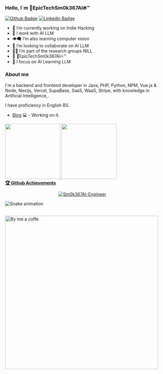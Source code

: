 ### Hello, I´m 💯EpicTechSm0k367AI🔥™️ 

<!--
**EpicTechSm0k367AI/EpicTechSm0k367AI** is a ✨ _special_ ✨ repository because its `README.md` (this file) appears on your GitHub profile.

-->
[![Github Badge](https://img.shields.io/badge/-Github-000?style=flat-square&logo=Github&logoColor=white&link=https://github.com/Sm0k367AI-Engineer/Prompt-Engineer)](https://github.com/Sm0k367AI-Engineer/Prompt-Engineer)
[![Linkedin Badge](https://img.shields.io/badge/-LinkedIn-blue?style=flat-square&logo=Linkedin&logoColor=white&link=https://www.linkedin.com/in/michael-trestka-36518b24a/)](https://www.linkedin.com/in/michael-trestka-36518b24a/)

- 🔭 I’m currently working on Indie Hacking
- 🌱 I work with AI LLM 
- 👁️‍🗨️ I’m also learning computer vision
- 👯 I’m looking to collaborate on AI LLM
- 👩‍💻 I’m part of the research groups NILL
- :man: 💯EpicTechSm0k367AI🔥™️
- 💙 I focus on AI Learning LLM

### About me
I'm a backend and frontend developer in Java, PHP, Python, NPM, Vue.js & Node, Nextjs, Vercel, SupaBase, SaaS, WaaS, Stripe, with knowledge in Artificial Intelligence,.

I have proficiency in English BS.

- [Blog](https://twitter.com/Sm0ken42O) 💻 - Working on it.

<div>
  <a href="https://github.com/Sm0k367AI-Engineer/Prompt-Engineer">
  <img height="180em" src="https://github-readme-stats.vercel.app/api?username=Sm0k367AI-Engineer&show_icons=true&theme=dark&include_all_commits=true&count_private=true"/>
  <img height="180em" src="https://github-readme-stats.vercel.app/api/top-langs/?username=Sm0k367AI-Engineer&layout=compact&langs_count=7&theme=dark"/>
 <br />
  <b>🏆 Github Achievements</b>
 <br />   
<p align="center"> <a href="https://github.com/Sm0k367AI-Engineer"><img src="https://github-profile-trophy.vercel.app/?username=Sm0k367AI-Engineer&margin-w=5&theme=radical" alt="Sm0k367AI-Engineer" /></a>
</div>
  
![Snake animation](https://github.com/Smoke367AI-Engineer/Sm0k367_AIEngineer/blob/output/github-contribution-grid-snake.svg)

  <br />
<a href="https://buymeacoffee.com/sm0k367ai"><img src="https://github.com/Sm0k367AI-Engineer/Sm0k367AI-Engineer/blob/main/bymeacoffe.png" alt="By me a coffe" width="500"/></a>
  

